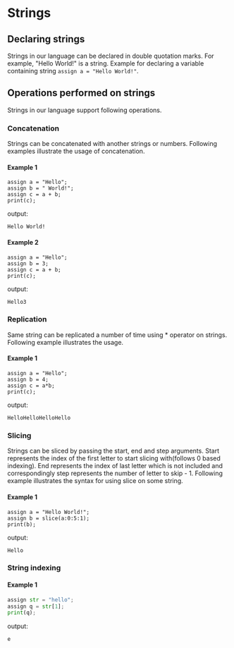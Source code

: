# Strings

## Declaring strings
Strings in our language can be declared in double quotation marks. For example, "Hello World!" is a string. Example for declaring a variable containing string `assign a = "Hello World!"`.

## Operations performed on strings
Strings in our language support following operations.

### Concatenation
Strings can be concatenated with another strings or numbers. Following examples illustrate the usage of concatenation.
#### Example 1
```text
assign a = "Hello";
assign b = " World!";
assign c = a + b;
print(c);
```
output:
```text
Hello World!
```

#### Example 2
```text
assign a = "Hello";
assign b = 3;
assign c = a + b;
print(c);
```
output:
```text
Hello3
```

### Replication
Same string can be replicated a number of time using * operator on strings. Following example illustrates the usage.
#### Example 1
```text
assign a = "Hello";
assign b = 4;
assign c = a*b;
print(c);
```
output:
```text
HelloHelloHelloHello
```

### Slicing
Strings can be sliced by passing the start, end and step arguments. Start represents the index of the first letter to start slicing with(follows 0 based indexing). End represents the index of last letter which is not included and correspondingly step represents the number of letter to skip - 1. Following example illustrates the syntax for using slice on some string.
#### Example 1
```text
assign a = "Hello World!";
assign b = slice(a:0:5:1);
print(b);
```
output:
```text
Hello
```

### String indexing
#### Example 1
```python
assign str = "hello";
assign q = str[1];
print(q);
```
output:
```python
e
```